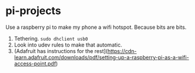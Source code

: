 # pi-projects

Use a raspberry pi to make my phone a wifi hotspot.  Because bits are bits.

1. Tethering. `sudo dhclient usb0`
1. Look into udev rules to make that automatic.
1. (Adafruit has instructions for the rest](https://cdn-learn.adafruit.com/downloads/pdf/setting-up-a-raspberry-pi-as-a-wifi-access-point.pdf)
